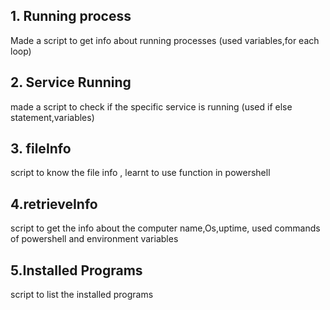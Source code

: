 <h2>1. Running process </h2>
<p>Made a script to get info about running processes (used variables,for each loop) </p>
<h2>2. Service Running </h2>
<p> made a script to check if the specific service is running (used if else statement,variables)</p>
<h2>3. fileInfo</h2>
<p> script to know the file info , learnt to use function in powershell </p>
<h2> 4.retrieveInfo</h2>
<p>script to get the info about the computer name,Os,uptime, used commands of powershell and environment variables </p>
<h2> 5.Installed Programs</h2>
<p> script to list the installed programs </p>
